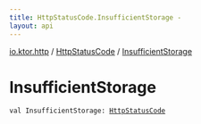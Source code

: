 ```yaml
---
title: HttpStatusCode.InsufficientStorage - 
layout: api
---
```


<div class='api-docs-breadcrumbs'><a href="../index.html">io.ktor.http</a> / <a href="index.html">HttpStatusCode</a> / <a href="./-insufficient-storage.html">InsufficientStorage</a></div>

# InsufficientStorage

<div class="signature"><code><span class="keyword">val </span><span class="identifier">InsufficientStorage</span><span class="symbol">: </span><a href="index.html"><span class="identifier">HttpStatusCode</span></a></code></div>
